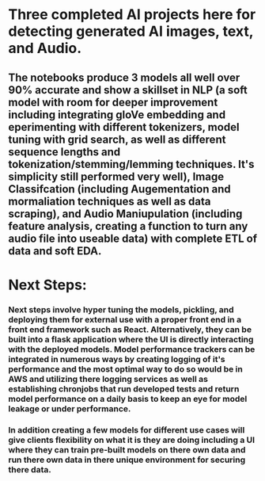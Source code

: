 # Three completed AI projects here for detecting generated AI images, text, and Audio. 

## The notebooks produce 3 models all well over 90% accurate and show a skillset in NLP (a soft model with room for deeper improvement including integrating gloVe embedding and eperimenting with different tokenizers, model tuning with grid search, as well as different sequence lengths and tokenization/stemming/lemming techniques. It's simplicity still performed very well), Image Classifcation (including Augementation and mormaliation techniques as well as data scraping), and Audio Maniupulation (including feature analysis, creating a function to turn any audio file into useable data) with complete ETL of data and soft EDA. 

# Next Steps:

### Next steps involve hyper tuning the models, pickling, and deploying them for external use with a proper front end in a front end framework such as React. Alternatively, they can be built into a flask application where the UI is directly interacting with the deployed models. Model performance trackers can be integrated in numerous ways by creating logging of it's performance and the most optimal way to do so would be in AWS and utilizing there logging services as well as establishing chronjobs that run developed tests and return model performance on a daily basis to keep an eye for model leakage or under performance. 

### In addition creating a few models for different use cases will give clients flexibility on what it is they are doing including a UI where they can train pre-built models on there own data and run there own data in there unique environment for securing there data. 
